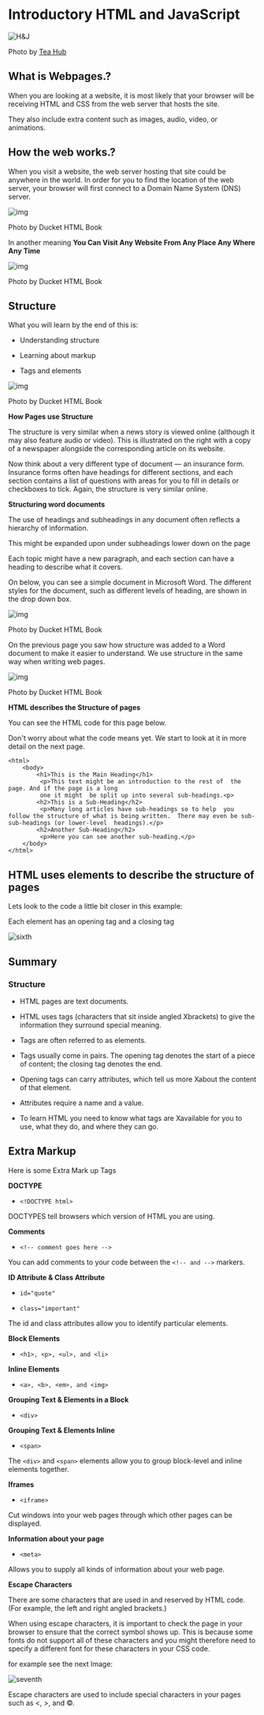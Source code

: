 # Introductory HTML and JavaScript

![H&J](https://swall.teahub.io/photos/small/22-220767_web-developer-wallpaper-4k.jpg)

Photo by [Tea Hub](https://swall.teahub.io)

## What is Webpages.?

When you are looking at a website, it is most likely that your browser will be receiving HTML and CSS from the web server that hosts the site.

They also include extra content such as images, audio, video, or animations.

## How the web works.?

When you visit a website, the web server hosting that site could be anywhere in the world. In order for you to find the location of the web server, your browser will first connect to a Domain Name System (DNS) server.

![img](class01/first.JPG)

Photo by Ducket HTML Book

In another meaning **You Can Visit Any Website From Any Place Any Where Any Time**

![img](class01/second.png)

Photo by Ducket HTML Book

## Structure

What you will learn by the end of this is:

- Understanding structure

- Learning about markup

- Tags and elements

![img](class01/third.JPG)

Photo by Ducket HTML Book

**How Pages use Structure**

The structure is very similar when a news story is viewed online (although it may also feature audio or video). This is illustrated on the right with a copy of a newspaper alongside the corresponding article on its website.

Now think about a very different type of document — an insurance form. Insurance forms often have headings for different sections, and each section contains a list of questions with areas for you to fill in details or checkboxes to tick. Again, the structure is very similar online.

**Structuring word documents**

The use of headings and subheadings in any document often reflects a hierarchy of information.

This might be expanded upon under subheadings lower down on the page

Each topic might have a new paragraph, and each section can have a heading to describe what it covers.

On below, you can see a simple document in Microsoft Word. The different styles for the document, such as different levels of heading, are shown in the drop down box.

![img](class01/fourth.JPG)

Photo by Ducket HTML Book

On the previous page you saw how structure was added to a Word document to make it easier to understand. We use structure in the same way when writing web pages.

![img](class01/fifth.JPG)

Photo by Ducket HTML Book

**HTML describes the Structure of pages**

You can see the HTML code for this page below.

Don't worry about what the code means yet. We start to look at it in more detail on the next page.

~~~
<html>
    <body>
        <h1>This is the Main Heading</h1>
         <p>This text might be an introduction to the rest of  the page. And if the page is a long 
         one it might  be split up into several sub-headings.<p>
        <h2>This is a Sub-Heading</h2>
         <p>Many long articles have sub-headings so to help  you follow the structure of what is being written.  There may even be sub-sub-headings (or lower-level  headings).</p>
        <h2>Another Sub-Heading</h2>
         <p>Here you can see another sub-heading.</p>
    </body>
</html>
~~~

## HTML uses elements to describe the structure of pages

Lets look to the code a little bit closer in this example:

Each element has an opening tag and a closing tag

![sixth](class01/sixth.JPG)

## Summary
### Structure

- HTML pages are text documents.

- HTML uses tags (characters that sit inside angled Xbrackets) to give the information they surround special meaning.

- Tags are often referred to as elements.

- Tags usually come in pairs. The opening tag denotes the start of a piece of content; the closing tag denotes the end.

- Opening tags can carry attributes, which tell us more Xabout the content of that element.

- Attributes require a name and a value.

- To learn HTML you need to know what tags are Xavailable for you to use, what they do, and where they can go.

## Extra Markup

Here is some Extra Mark up Tags

**DOCTYPE**

- ```<!DOCTYPE html>```

DOCTYPES tell browsers which version of HTML you are using.

**Comments**

- ```<!-- comment goes here -->```

You can add comments to your code between the ```<!-- and -->``` markers.

**ID Attribute & Class Attribute**

- ```id="quote"```

- ```class="important"```

The id and class attributes allow you to identify particular elements.

**Block Elements**

- ```<h1>, <p>, <ul>, and <li>```

**Inline Elements**

- ```<a>, <b>, <em>, and <img>```

**Grouping Text & Elements in a Block**

- ```<div>```

**Grouping Text & Elements Inline**

- ```<span>```

The ```<div>``` and ```<span>``` elements allow you to group block-level and inline elements together.

**Iframes**

- ```<iframe>```

Cut windows into your web pages through which other pages can be displayed.

**Information about your page**

- ```<meta>```

Allows you to supply all kinds of information about your web page.

**Escape Characters**

There are some characters that are used in and reserved by HTML code. (For example, the left and right angled brackets.)

When using escape characters, it is important to check the page in your browser to ensure that the correct symbol shows up. This is because some fonts do not support all of these characters and you might therefore need to specify a different font for these characters in your CSS code.

for example see the next Image:

![seventh](class01/seventh.JPG)

Escape characters are used to include special characters in your pages such as <, >, and ©.
